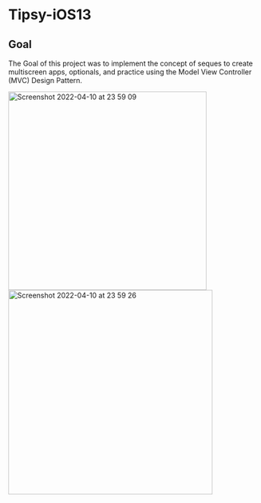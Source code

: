 # Tipsy-iOS13

## Goal

The Goal of this project was to implement the concept of seques to create multiscreen apps, optionals, and practice using the Model View Controller (MVC)
Design Pattern.

<img width="397" alt="Screenshot 2022-04-10 at 23 59 09" src="https://user-images.githubusercontent.com/56184525/162634354-49930aaf-8f8a-45a5-bb4c-c4d3dc61c5e9.png">
<img width="409" alt="Screenshot 2022-04-10 at 23 59 26" src="https://user-images.githubusercontent.com/56184525/162634356-8854585c-8fb2-4a0a-8b75-4635e46da640.png">
